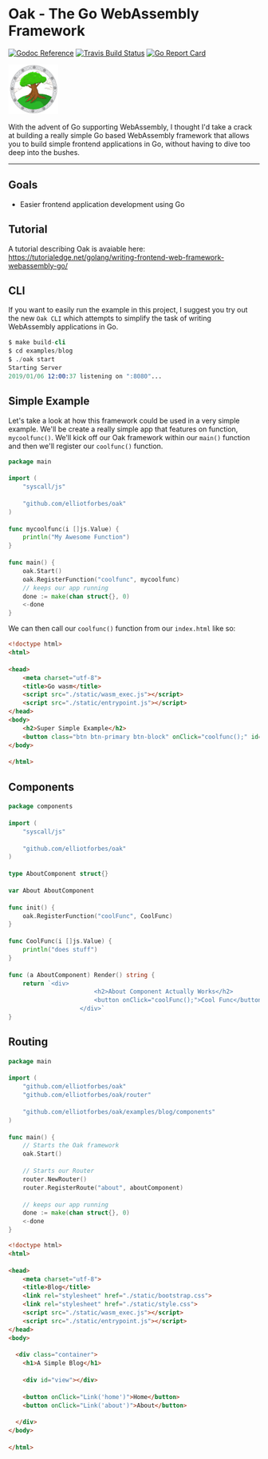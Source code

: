Oak - The Go WebAssembly Framework
===================================

[![Godoc Reference](https://camo.githubusercontent.com/6321d9723db4c8f80466aaa83c19d4afb9fdd208/68747470733a2f2f676f646f632e6f72672f6769746875622e636f6d2f6f616b6d6f756e642f6f616b3f7374617475732e737667)](https://godoc.org/github.com/elliotforbes/go-webassembly-framework)  [![Travis Build Status](https://api.travis-ci.org/elliotforbes/oak.svg?branch=master)](https://travis-ci.org/elliotforbes/go-webassembly-framework)  [![Go Report Card](https://goreportcard.com/badge/github.com/elliotforbes/oak)](https://goreportcard.com/report/github.com/elliotforbes/go-webassembly-framework)


<img alt="Oak Framework" width="100px" height="100px" src="logo.jpg" /> 

With the advent of Go supporting WebAssembly, I thought I'd take a crack at building a really simple Go based WebAssembly framework that allows you to build simple frontend applications in Go, without having to dive too deep into the bushes.

---

## Goals

* Easier frontend application development using Go

## Tutorial

A tutorial describing Oak is avaiable here: 
https://tutorialedge.net/golang/writing-frontend-web-framework-webassembly-go/

## CLI

If you want to easily run the example in this project, I suggest you try out the new `Oak CLI` which attempts to simplify the task of writing WebAssembly applications in Go.

```s
$ make build-cli
$ cd examples/blog
$ ./oak start
Starting Server
2019/01/06 12:00:37 listening on ":8080"...
```

## Simple Example

Let's take a look at how this framework could be used in a very simple example. We'll be create a really simple app that features on function, `mycoolfunc()`. We'll kick off our Oak framework within our `main()` function and then we'll register our `coolfunc()` function.

```go
package main

import (
	"syscall/js"

	"github.com/elliotforbes/oak"
)

func mycoolfunc(i []js.Value) {
	println("My Awesome Function")
}

func main() {
	oak.Start()
	oak.RegisterFunction("coolfunc", mycoolfunc)
	// keeps our app running
	done := make(chan struct{}, 0)
	<-done
}
```

We can then call our `coolfunc()` function from our `index.html` like so: 

```html
<!doctype html>
<html>

<head>
	<meta charset="utf-8">
	<title>Go wasm</title>
	<script src="./static/wasm_exec.js"></script>
	<script src="./static/entrypoint.js"></script>
</head>
<body>	
    <h2>Super Simple Example</h2>
    <button class="btn btn-primary btn-block" onClick="coolfunc();" id="subtractButton">My Cool Func</button>
</body>

</html>
```

## Components 

```go
package components

import (
	"syscall/js"

	"github.com/elliotforbes/oak"
)

type AboutComponent struct{}

var About AboutComponent

func init() {
	oak.RegisterFunction("coolFunc", CoolFunc)
}

func CoolFunc(i []js.Value) {
	println("does stuff")
}

func (a AboutComponent) Render() string {
	return `<div>
						<h2>About Component Actually Works</h2>
						<button onClick="coolFunc();">Cool Func</button>
					</div>`
}
```

## Routing

```go
package main

import (
	"github.com/elliotforbes/oak"
	"github.com/elliotforbes/oak/router"

	"github.com/elliotforbes/oak/examples/blog/components"
)

func main() {
	// Starts the Oak framework
	oak.Start()

	// Starts our Router
	router.NewRouter()
	router.RegisterRoute("about", aboutComponent)

	// keeps our app running
	done := make(chan struct{}, 0)
	<-done
}
```

```html
<!doctype html>
<html>

<head>
	<meta charset="utf-8">
	<title>Blog</title>
	<link rel="stylesheet" href="./static/bootstrap.css">
	<link rel="stylesheet" href="./static/style.css">
	<script src="./static/wasm_exec.js"></script>
	<script src="./static/entrypoint.js"></script>
</head>
<body>	

  <div class="container">
    <h1>A Simple Blog</h1>

    <div id="view"></div>

    <button onClick="Link('home')">Home</button>
    <button onClick="Link('about')">About</button>

  </div>
</body>

</html>
```
